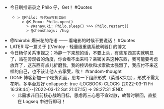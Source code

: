 - 今日刷推语录之 Philo 仔，Get！ #Quotes
	- ```
	  > @Philo: 写代码写到自闭
	  	> @K_Memo: Philo.open()
	      > @Kanayuki: Philo.sleep() >>> Philo.restart()
	      > @chenshaoju: /hug
	  ```
- @Nairobi: 爆米花的花语 —— 看电影的时候不要说话！ #Quotes
- LATER 写一篇关于 [[Ventoy - 轻量级重装系统利器]] 的博文
- 今日杨仔关系审视之：冷静一下来想的话，不要上头，有些东西其实就明显了，站在旁观者的角度，你会看不出来吗？亲密关系这种东西，我可能要考虑放弃了，这东西有点儿折磨我，我的控诉欲和求索欲太强烈了，我应付不来这样的自己，也不该让他人去承受，唉！ #random-thought
- DONE 博客新加一个吃货页面，思考一下组织形式（菜谱&探店），形式不需太花哨，多平台友好
  collapsed:: true
  :LOGBOOK:
  CLOCK: [2022-03-11 Fri 16:39:44]--[2022-03-12 Sat 21:07:15] =>  28:27:31
  :END:
	- 此需求非目前核心战略目标，思虑再三心思不宜过散，故暂时驳回，直接在 Logseq 中进行即可！